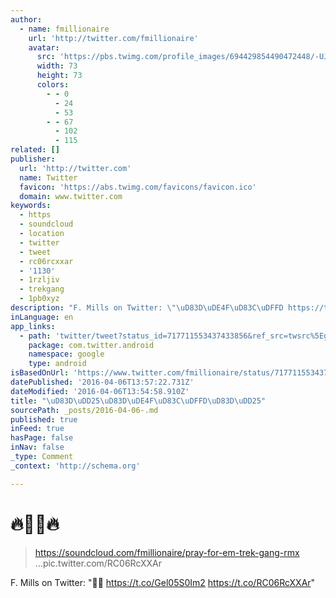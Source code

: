 ```yaml
---
author:
  - name: fmillionaire
    url: 'http://twitter.com/fmillionaire'
    avatar:
      src: 'https://pbs.twimg.com/profile_images/694429854490472448/-UJq-36k_bigger.jpg'
      width: 73
      height: 73
      colors:
        - - 0
          - 24
          - 53
        - - 67
          - 102
          - 115
related: []
publisher:
  url: 'http://twitter.com'
  name: Twitter
  favicon: 'https://abs.twimg.com/favicons/favicon.ico'
  domain: www.twitter.com
keywords:
  - https
  - soundcloud
  - location
  - twitter
  - tweet
  - rc06rcxxar
  - '1130'
  - 1rzljiv
  - trekgang
  - 1pb0xyz
description: "F. Mills on Twitter: \"\uD83D\uDE4F\uD83C\uDFFD https://t.co/Gel05S0Im2 https://t.co/RC06RcXXAr\""
inLanguage: en
app_links:
  - path: 'twitter/tweet?status_id=717711553437433856&ref_src=twsrc%5Egoogle%7Ctwcamp%5Eandroidseo%7Ctwgr%5Estatus%7Ctwterm%5E717711553437433856'
    package: com.twitter.android
    namespace: google
    type: android
isBasedOnUrl: 'https://www.twitter.com/fmillionaire/status/717711553437433856'
datePublished: '2016-04-06T13:57:22.731Z'
dateModified: '2016-04-06T13:54:58.910Z'
title: "\uD83D\uDD25\uD83D\uDE4F\uD83C\uDFFD\uD83D\uDD25"
sourcePath: _posts/2016-04-06-.md
published: true
inFeed: true
hasPage: false
inNav: false
_type: Comment
_context: 'http://schema.org'

---
```

# 🔥🙏🏽🔥

> https://soundcloud.com/fmillionaire/pray-for-em-trek-gang-rmx ...pic.twitter.com/RC06RcXXAr

F. Mills on Twitter: "🙏🏽 https://t.co/Gel05S0Im2 https://t.co/RC06RcXXAr"